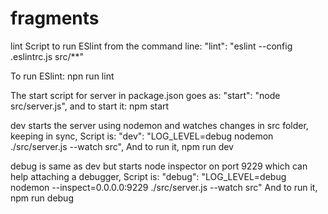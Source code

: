 # fragments

lint Script to run ESlint from the command line:
"lint": "eslint --config .eslintrc.js src/\*\*"

To run ESlint:
npn run lint

The start script for server in package.json goes as:
"start": "node src/server.js",
and to start it:
npm start

dev starts the server using nodemon and watches changes in src folder, keeping in sync, Script is:
"dev": "LOG_LEVEL=debug nodemon ./src/server.js --watch src",
And to run it,
npm run dev

debug is same as dev but starts node inspector on port 9229 which can help attaching a debugger, Script is:
"debug": "LOG_LEVEL=debug nodemon --inspect=0.0.0.0:9229 ./src/server.js --watch src"
And to run it,
npm run debug
